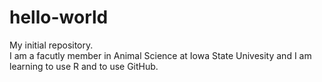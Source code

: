 # hello-world
My initial repository.  
I am a facutly member in Animal Science at Iowa State Univesity and I am learning to use R and to use GitHub.
